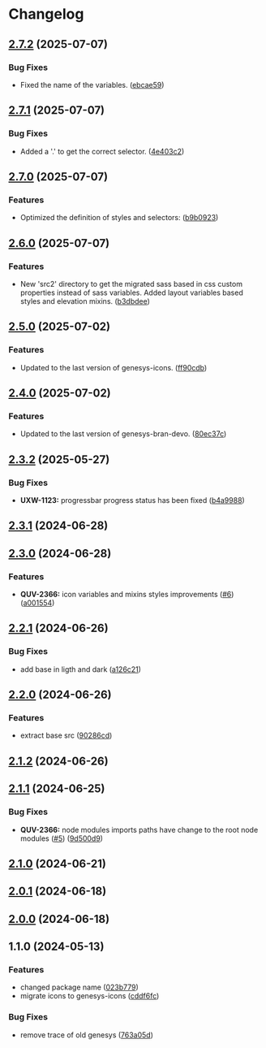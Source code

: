 # Changelog

## [2.7.2](https://github.com/DevoInc/genesys-styles/compare/2.7.1...2.7.2) (2025-07-07)


### Bug Fixes

* Fixed the name of the variables. ([ebcae59](https://github.com/DevoInc/genesys-styles/commit/ebcae594b06e53e5a9e28748e5315434cf41048d))

## [2.7.1](https://github.com/DevoInc/genesys-styles/compare/2.7.0...2.7.1) (2025-07-07)


### Bug Fixes

* Added a '.' to get the correct selector. ([4e403c2](https://github.com/DevoInc/genesys-styles/commit/4e403c25055cbad266b8b3e0fe21bfac460a5648))

## [2.7.0](https://github.com/DevoInc/genesys-styles/compare/2.6.0...2.7.0) (2025-07-07)


### Features

* Optimized the definition of styles and selectors: ([b9b0923](https://github.com/DevoInc/genesys-styles/commit/b9b09230abc67a72df51fc696d958aa2c29c0b84))

## [2.6.0](https://github.com/DevoInc/genesys-styles/compare/2.5.0...2.6.0) (2025-07-07)


### Features

* New 'src2' directory to get the migrated sass based in css custom properties instead of sass variables. Added layout variables based styles and elevation mixins. ([b3dbdee](https://github.com/DevoInc/genesys-styles/commit/b3dbdee93af39221f2c1560c9d47ca0cc3c49b30))

## [2.5.0](https://github.com/DevoInc/genesys-styles/compare/2.4.0...2.5.0) (2025-07-02)


### Features

* Updated to the last version of genesys-icons. ([ff90cdb](https://github.com/DevoInc/genesys-styles/commit/ff90cdb31a8fcfee2730fdc7b9ff02a3bb05fc04))

## [2.4.0](https://github.com/DevoInc/genesys-styles/compare/2.3.2...2.4.0) (2025-07-02)


### Features

* Updated to the last version of genesys-bran-devo. ([80ec37c](https://github.com/DevoInc/genesys-styles/commit/80ec37c2261d4c84eee0ca9879022e6dd3e0667a))

## [2.3.2](https://github.com/DevoInc/genesys-styles/compare/2.3.1...2.3.2) (2025-05-27)


### Bug Fixes

* **UXW-1123:** progressbar progress status has been fixed ([b4a9988](https://github.com/DevoInc/genesys-styles/commit/b4a99881bd0f2cac51781ecfcaa16bcf3f5fe7e7))

## [2.3.1](https://github.com/DevoInc/genesys-styles/compare/2.3.0...2.3.1) (2024-06-28)

## [2.3.0](https://github.com/DevoInc/genesys-styles/compare/2.2.1...2.3.0) (2024-06-28)


### Features

* **QUV-2366:** icon variables and mixins styles improvements ([#6](https://github.com/DevoInc/genesys-styles/issues/6)) ([a001554](https://github.com/DevoInc/genesys-styles/commit/a0015549db8e5ae523e33908c5b8d6bd5a016575))

## [2.2.1](https://github.com/DevoInc/genesys-styles/compare/2.2.0...2.2.1) (2024-06-26)


### Bug Fixes

* add base in ligth and dark ([a126c21](https://github.com/DevoInc/genesys-styles/commit/a126c2196365915ab190c3bb757ec45fa15211d0))

## [2.2.0](https://github.com/DevoInc/genesys-styles/compare/2.1.2...2.2.0) (2024-06-26)


### Features

* extract base src ([90286cd](https://github.com/DevoInc/genesys-styles/commit/90286cdacd55cfe75d83d241b5598f6ff9c5fc60))

## [2.1.2](https://github.com/DevoInc/genesys-styles/compare/2.1.1...2.1.2) (2024-06-26)

## [2.1.1](https://github.com/DevoInc/genesys-styles/compare/2.1.0...2.1.1) (2024-06-25)


### Bug Fixes

* **QUV-2366:** node modules imports paths have change to the root node modules ([#5](https://github.com/DevoInc/genesys-styles/issues/5)) ([9d500d9](https://github.com/DevoInc/genesys-styles/commit/9d500d9745c42d0998ec35bb8b8f3c51f7ec2bf2))

## [2.1.0](https://github.com/DevoInc/genesys-styles/compare/2.0.1...2.1.0) (2024-06-21)

## [2.0.1](https://github.com/DevoInc/genesys-styles/compare/2.0.0...2.0.1) (2024-06-18)

## [2.0.0](https://github.com/DevoInc/genesys-styles/compare/1.1.0...2.0.0) (2024-06-18)

## 1.1.0 (2024-05-13)


### Features

* changed package name ([023b779](https://github.com/DevoInc/genesys-styles/commit/023b779ad5be6fec12a7c9c0b119d4daa3f5a756))
* migrate icons to genesys-icons ([cddf6fc](https://github.com/DevoInc/genesys-styles/commit/cddf6fc589ac2fef13b256e10bc538ce84d64e0f))


### Bug Fixes

* remove trace of old genesys ([763a05d](https://github.com/DevoInc/genesys-styles/commit/763a05d7b7913bab6332f0979bea894066ab89ec))
